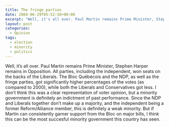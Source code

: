 ```yaml
---
title: The fringe parties
date: 2004-06-29T05:52:50+00:00
excerpt: "Well, it's all over. Paul Martin remains Prime Minister, Stephen Harper remains in Opposition. All parties, including"
layout: post
categories:
  - Opinion
tags:
  - election
  - minority
  - politics
---
```

Well, it&#8217;s all over. Paul Martin remains Prime Minister, Stephen Harper remains in Opposition. All parties, including the independent, won seats on the backs of the Liberals. The Bloc Québécois and the NDP, as well as the fringe parties, got significantly higher percentages of the votes (as compared to 2000), while both the Liberals and Conservatives got less. I don&#8217;t think this was a clear representation of voter opinion, but a minority government is definitely an indictment of past performance. Since the NDP and Liberals together don&#8217;t make up a majority, and the independent being a former Reform/Aliiance member, this is definitely a weak minority. But if Martin can consistently garner support from the Bloc on major bills, I think this can be the most succesful minority government this country has seen.